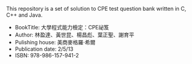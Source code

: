 This repository is a set of solution to CPE test question bank written in C, C++ and Java.

* BookTitle: 大學程式能力檢定：CPE祕笈
* Author: 林盈達、黃世昆、楊昌彪、葉正聖、謝育平
* Pulishing house: 美商麥格羅‧希爾
* Publication date: 2/5/13
* ISBN: 978-986-157-941-2
